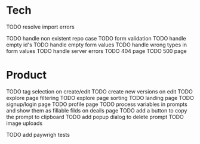 # Tech
TODO resolve import errors

TODO handle non existent repo case
TODO form validation
TODO handle empty id's
TODO handle empty form values
TODO handle wrong types in form values
TODO handle server errors
TODO 404 page
TODO 500 page

# Product
TODO tag selection on create/edit
TODO create new versions on edit
TODO explore page filtering
TODO explore page sorting
TODO landing page
TODO signup/login page
TODO profile page
TODO process variables in prompts and show them as fillable filds on deails page
TODO add a button to copy the prompt to clipboard
TODO add popup dialog to delete prompt
TODO image uploads

TODO add paywrigh tests